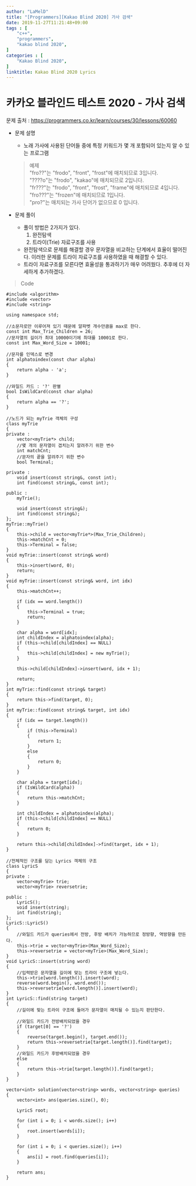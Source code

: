 ```yaml
---
author: "LaMelD"
title: "[Programmers][Kakao Blind 2020] 가사 검색"
date: 2019-11-27T11:21:48+09:00
tags : [
    "c++",
    "programmers",
    "kakao blind 2020",
]
categories : [
    "Kakao Blind 2020",
]
linktitle: Kakao Blind 2020 Lyrics
---
```


<h1>카카오 블라인드 테스트 2020 - 가사 검색</h1>

문제 출처 : <a href="https://programmers.co.kr/learn/courses/30/lessons/60060">https://programmers.co.kr/learn/courses/30/lessons/60060</a>

- 문제 설명
	- 노래 가사에 사용된 단어들 중에 특정 키워드가 몇 개 포함되어 있는지 알 수 있는 프로그램
	
	>예제<br>
	"fro??"는 "frodo", "front", "frost"에 매치되므로 3입니다.<br>
	"????o"는 "frodo", "kakao"에 매치되므로 2입니다.<br>
	"fr???"는 "frodo", "front", "frost", "frame"에 매치되므로 4입니다.<br>
	"fro???"는 "frozen"에 매치되므로 1입니다.<br>
	"pro?"는 매치되는 가사 단어가 없으므로 0 입니다.
	
- 문제 풀이
	- 풀이 방법은 2가지가 있다.
		1. 완전탐색
		2. 트라이(Trie) 자료구조를 사용
	- 완전탐색으로 문제를 해결할 경우 문자열을 비교하는 단계에서 효율이 떨어진다. 이러한 문제를 트라이 자료구조를 사용하였을 때 해결할 수 있다.
	- 트라이 자료구조를 모른다면 효율성을 통과하기가 매우 어려웠다. 추후에 더 자세하게 추가하겠다.

>Code
```
#include <algorithm>
#include <vector>
#include <string>

using namespace std;

//소문자로만 이루어져 있기 때문에 알파벳 개수만큼을 max로 한다.
const int Max_Trie_Children = 26;
//문자열의 길이가 최대 10000이기에 최대를 10001로 한다.
const int Max_Word_Size = 10001;

//문자를 인덱스로 변경
int alphatoindex(const char alpha)
{
	return alpha - 'a';
}

//와일드 카드 : '?' 판별
bool IsWildCard(const char alpha)
{
	return alpha == '?';
}

//노드가 되는 myTrie 객체의 구성
class myTrie
{
private :
	vector<myTrie*> child;
	//몇 개의 문자열이 겹치는지 알려주기 위한 변수
	int matchCnt;
	//문자의 끝을 알려주기 위한 변수
	bool Terminal;

private :
	void insert(const string&, const int);
	int find(const string&, const int);

public :
	myTrie();

	void insert(const string&);
	int find(const string&);
};
myTrie::myTrie()
{
	this->child = vector<myTrie*>(Max_Trie_Children);
	this->matchCnt = 0;
	this->Terminal = false;
}
void myTrie::insert(const string& word)
{
	this->insert(word, 0);
	return;
}
void myTrie::insert(const string& word, int idx)
{
	this->matchCnt++;

	if (idx == word.length())
	{
		this->Terminal = true;
		return;
	}

	char alpha = word[idx];
	int childIndex = alphatoindex(alpha);
	if (this->child[childIndex] == NULL)
	{
		this->child[childIndex] = new myTrie();
	}

	this->child[childIndex]->insert(word, idx + 1);

	return;
}
int myTrie::find(const string& target)
{
	return this->find(target, 0);
}
int myTrie::find(const string& target, int idx)
{
	if (idx == target.length())
	{
		if (this->Terminal)
		{
			return 1;
		}
		else
		{
			return 0;
		}
	}

	char alpha = target[idx];
	if (IsWildCard(alpha))
	{
		return this->matchCnt;
	}

	int childIndex = alphatoindex(alpha);
	if (this->child[childIndex] == NULL)
	{
		return 0;
	}

	return this->child[childIndex]->find(target, idx + 1);
}

//전체적인 구조를 담는 Lyrics 객체의 구조
class LyricS
{
private :
	vector<myTrie> trie;
	vector<myTrie> reversetrie;

public :
	LyricS();
	void insert(string);
	int find(string);
};
LyricS::LyricS()
{
	//와일드 카드가 queries에서 전방, 후방 배치가 가능하므로 정방향, 역방향을 만든다.
	this->trie = vector<myTrie>(Max_Word_Size);
	this->reversetrie = vector<myTrie>(Max_Word_Size);
}
void LyricS::insert(string word)
{
	//입력받은 문자열을 길이에 맞는 트라이 구조에 넣는다.
	this->trie[word.length()].insert(word);
	reverse(word.begin(), word.end());
	this->reversetrie[word.length()].insert(word);
}
int LyricS::find(string target)
{
	//길이에 맞는 트라이 구조에 들어가 문자열이 매치될 수 있는지 판단한다.

	//와일드 카드가 전방배치되었을 경우
	if (target[0] == '?')
	{
		reverse(target.begin(), target.end());
		return this->reversetrie[target.length()].find(target);
	}
	//와일드 카드가 후방배치되었을 경우
	else
	{
		return this->trie[target.length()].find(target);
	}
}

vector<int> solution(vector<string> words, vector<string> queries)
{
	vector<int> ans(queries.size(), 0);

	LyricS root;

	for (int i = 0; i < words.size(); i++)
	{
		root.insert(words[i]);
	}

	for (int i = 0; i < queries.size(); i++)
	{
		ans[i] = root.find(queries[i]);
	}

	return ans;
}
```